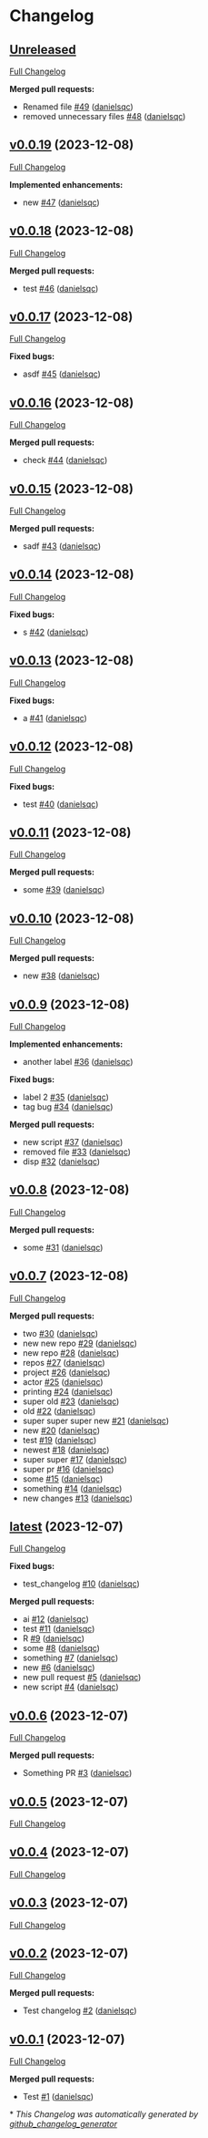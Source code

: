# Changelog

## [Unreleased](https://github.com/danielsqc/auto_changelog/tree/HEAD)

[Full Changelog](https://github.com/danielsqc/auto_changelog/compare/v0.0.19...HEAD)

**Merged pull requests:**

- Renamed file [\#49](https://github.com/danielsqc/auto_changelog/pull/49) ([danielsqc](https://github.com/danielsqc))
- removed unnecessary files [\#48](https://github.com/danielsqc/auto_changelog/pull/48) ([danielsqc](https://github.com/danielsqc))

## [v0.0.19](https://github.com/danielsqc/auto_changelog/tree/v0.0.19) (2023-12-08)

[Full Changelog](https://github.com/danielsqc/auto_changelog/compare/v0.0.18...v0.0.19)

**Implemented enhancements:**

- new [\#47](https://github.com/danielsqc/auto_changelog/pull/47) ([danielsqc](https://github.com/danielsqc))

## [v0.0.18](https://github.com/danielsqc/auto_changelog/tree/v0.0.18) (2023-12-08)

[Full Changelog](https://github.com/danielsqc/auto_changelog/compare/v0.0.17...v0.0.18)

**Merged pull requests:**

- test [\#46](https://github.com/danielsqc/auto_changelog/pull/46) ([danielsqc](https://github.com/danielsqc))

## [v0.0.17](https://github.com/danielsqc/auto_changelog/tree/v0.0.17) (2023-12-08)

[Full Changelog](https://github.com/danielsqc/auto_changelog/compare/v0.0.16...v0.0.17)

**Fixed bugs:**

- asdf [\#45](https://github.com/danielsqc/auto_changelog/pull/45) ([danielsqc](https://github.com/danielsqc))

## [v0.0.16](https://github.com/danielsqc/auto_changelog/tree/v0.0.16) (2023-12-08)

[Full Changelog](https://github.com/danielsqc/auto_changelog/compare/v0.0.15...v0.0.16)

**Merged pull requests:**

- check [\#44](https://github.com/danielsqc/auto_changelog/pull/44) ([danielsqc](https://github.com/danielsqc))

## [v0.0.15](https://github.com/danielsqc/auto_changelog/tree/v0.0.15) (2023-12-08)

[Full Changelog](https://github.com/danielsqc/auto_changelog/compare/v0.0.14...v0.0.15)

**Merged pull requests:**

- sadf [\#43](https://github.com/danielsqc/auto_changelog/pull/43) ([danielsqc](https://github.com/danielsqc))

## [v0.0.14](https://github.com/danielsqc/auto_changelog/tree/v0.0.14) (2023-12-08)

[Full Changelog](https://github.com/danielsqc/auto_changelog/compare/v0.0.13...v0.0.14)

**Fixed bugs:**

- s [\#42](https://github.com/danielsqc/auto_changelog/pull/42) ([danielsqc](https://github.com/danielsqc))

## [v0.0.13](https://github.com/danielsqc/auto_changelog/tree/v0.0.13) (2023-12-08)

[Full Changelog](https://github.com/danielsqc/auto_changelog/compare/v0.0.12...v0.0.13)

**Fixed bugs:**

- a [\#41](https://github.com/danielsqc/auto_changelog/pull/41) ([danielsqc](https://github.com/danielsqc))

## [v0.0.12](https://github.com/danielsqc/auto_changelog/tree/v0.0.12) (2023-12-08)

[Full Changelog](https://github.com/danielsqc/auto_changelog/compare/v0.0.11...v0.0.12)

**Fixed bugs:**

- test [\#40](https://github.com/danielsqc/auto_changelog/pull/40) ([danielsqc](https://github.com/danielsqc))

## [v0.0.11](https://github.com/danielsqc/auto_changelog/tree/v0.0.11) (2023-12-08)

[Full Changelog](https://github.com/danielsqc/auto_changelog/compare/v0.0.10...v0.0.11)

**Merged pull requests:**

- some [\#39](https://github.com/danielsqc/auto_changelog/pull/39) ([danielsqc](https://github.com/danielsqc))

## [v0.0.10](https://github.com/danielsqc/auto_changelog/tree/v0.0.10) (2023-12-08)

[Full Changelog](https://github.com/danielsqc/auto_changelog/compare/v0.0.9...v0.0.10)

**Merged pull requests:**

- new [\#38](https://github.com/danielsqc/auto_changelog/pull/38) ([danielsqc](https://github.com/danielsqc))

## [v0.0.9](https://github.com/danielsqc/auto_changelog/tree/v0.0.9) (2023-12-08)

[Full Changelog](https://github.com/danielsqc/auto_changelog/compare/v0.0.8...v0.0.9)

**Implemented enhancements:**

- another label [\#36](https://github.com/danielsqc/auto_changelog/pull/36) ([danielsqc](https://github.com/danielsqc))

**Fixed bugs:**

- label 2 [\#35](https://github.com/danielsqc/auto_changelog/pull/35) ([danielsqc](https://github.com/danielsqc))
- tag bug [\#34](https://github.com/danielsqc/auto_changelog/pull/34) ([danielsqc](https://github.com/danielsqc))

**Merged pull requests:**

- new script [\#37](https://github.com/danielsqc/auto_changelog/pull/37) ([danielsqc](https://github.com/danielsqc))
- removed file [\#33](https://github.com/danielsqc/auto_changelog/pull/33) ([danielsqc](https://github.com/danielsqc))
- disp [\#32](https://github.com/danielsqc/auto_changelog/pull/32) ([danielsqc](https://github.com/danielsqc))

## [v0.0.8](https://github.com/danielsqc/auto_changelog/tree/v0.0.8) (2023-12-08)

[Full Changelog](https://github.com/danielsqc/auto_changelog/compare/v0.0.7...v0.0.8)

**Merged pull requests:**

- some [\#31](https://github.com/danielsqc/auto_changelog/pull/31) ([danielsqc](https://github.com/danielsqc))

## [v0.0.7](https://github.com/danielsqc/auto_changelog/tree/v0.0.7) (2023-12-08)

[Full Changelog](https://github.com/danielsqc/auto_changelog/compare/latest...v0.0.7)

**Merged pull requests:**

- two [\#30](https://github.com/danielsqc/auto_changelog/pull/30) ([danielsqc](https://github.com/danielsqc))
- new new repo [\#29](https://github.com/danielsqc/auto_changelog/pull/29) ([danielsqc](https://github.com/danielsqc))
- new repo [\#28](https://github.com/danielsqc/auto_changelog/pull/28) ([danielsqc](https://github.com/danielsqc))
- repos [\#27](https://github.com/danielsqc/auto_changelog/pull/27) ([danielsqc](https://github.com/danielsqc))
-  project [\#26](https://github.com/danielsqc/auto_changelog/pull/26) ([danielsqc](https://github.com/danielsqc))
- actor [\#25](https://github.com/danielsqc/auto_changelog/pull/25) ([danielsqc](https://github.com/danielsqc))
- printing [\#24](https://github.com/danielsqc/auto_changelog/pull/24) ([danielsqc](https://github.com/danielsqc))
- super old [\#23](https://github.com/danielsqc/auto_changelog/pull/23) ([danielsqc](https://github.com/danielsqc))
- old [\#22](https://github.com/danielsqc/auto_changelog/pull/22) ([danielsqc](https://github.com/danielsqc))
- super super super new [\#21](https://github.com/danielsqc/auto_changelog/pull/21) ([danielsqc](https://github.com/danielsqc))
- new [\#20](https://github.com/danielsqc/auto_changelog/pull/20) ([danielsqc](https://github.com/danielsqc))
- test [\#19](https://github.com/danielsqc/auto_changelog/pull/19) ([danielsqc](https://github.com/danielsqc))
- newest [\#18](https://github.com/danielsqc/auto_changelog/pull/18) ([danielsqc](https://github.com/danielsqc))
- super super [\#17](https://github.com/danielsqc/auto_changelog/pull/17) ([danielsqc](https://github.com/danielsqc))
- super pr [\#16](https://github.com/danielsqc/auto_changelog/pull/16) ([danielsqc](https://github.com/danielsqc))
- some [\#15](https://github.com/danielsqc/auto_changelog/pull/15) ([danielsqc](https://github.com/danielsqc))
- something [\#14](https://github.com/danielsqc/auto_changelog/pull/14) ([danielsqc](https://github.com/danielsqc))
- new changes [\#13](https://github.com/danielsqc/auto_changelog/pull/13) ([danielsqc](https://github.com/danielsqc))

## [latest](https://github.com/danielsqc/auto_changelog/tree/latest) (2023-12-07)

[Full Changelog](https://github.com/danielsqc/auto_changelog/compare/v0.0.6...latest)

**Fixed bugs:**

- test\_changelog [\#10](https://github.com/danielsqc/auto_changelog/pull/10) ([danielsqc](https://github.com/danielsqc))

**Merged pull requests:**

- ai [\#12](https://github.com/danielsqc/auto_changelog/pull/12) ([danielsqc](https://github.com/danielsqc))
- test [\#11](https://github.com/danielsqc/auto_changelog/pull/11) ([danielsqc](https://github.com/danielsqc))
- R [\#9](https://github.com/danielsqc/auto_changelog/pull/9) ([danielsqc](https://github.com/danielsqc))
- some [\#8](https://github.com/danielsqc/auto_changelog/pull/8) ([danielsqc](https://github.com/danielsqc))
- something [\#7](https://github.com/danielsqc/auto_changelog/pull/7) ([danielsqc](https://github.com/danielsqc))
- new [\#6](https://github.com/danielsqc/auto_changelog/pull/6) ([danielsqc](https://github.com/danielsqc))
- new pull request [\#5](https://github.com/danielsqc/auto_changelog/pull/5) ([danielsqc](https://github.com/danielsqc))
- new script [\#4](https://github.com/danielsqc/auto_changelog/pull/4) ([danielsqc](https://github.com/danielsqc))

## [v0.0.6](https://github.com/danielsqc/auto_changelog/tree/v0.0.6) (2023-12-07)

[Full Changelog](https://github.com/danielsqc/auto_changelog/compare/v0.0.5...v0.0.6)

**Merged pull requests:**

- Something PR [\#3](https://github.com/danielsqc/auto_changelog/pull/3) ([danielsqc](https://github.com/danielsqc))

## [v0.0.5](https://github.com/danielsqc/auto_changelog/tree/v0.0.5) (2023-12-07)

[Full Changelog](https://github.com/danielsqc/auto_changelog/compare/v0.0.4...v0.0.5)

## [v0.0.4](https://github.com/danielsqc/auto_changelog/tree/v0.0.4) (2023-12-07)

[Full Changelog](https://github.com/danielsqc/auto_changelog/compare/v0.0.3...v0.0.4)

## [v0.0.3](https://github.com/danielsqc/auto_changelog/tree/v0.0.3) (2023-12-07)

[Full Changelog](https://github.com/danielsqc/auto_changelog/compare/v0.0.2...v0.0.3)

## [v0.0.2](https://github.com/danielsqc/auto_changelog/tree/v0.0.2) (2023-12-07)

[Full Changelog](https://github.com/danielsqc/auto_changelog/compare/v0.0.1...v0.0.2)

**Merged pull requests:**

- Test changelog [\#2](https://github.com/danielsqc/auto_changelog/pull/2) ([danielsqc](https://github.com/danielsqc))

## [v0.0.1](https://github.com/danielsqc/auto_changelog/tree/v0.0.1) (2023-12-07)

[Full Changelog](https://github.com/danielsqc/auto_changelog/compare/a557bbf599ce0a205ac98044d5c15e193ddba74a...v0.0.1)

**Merged pull requests:**

- Test [\#1](https://github.com/danielsqc/auto_changelog/pull/1) ([danielsqc](https://github.com/danielsqc))



\* *This Changelog was automatically generated by [github_changelog_generator](https://github.com/github-changelog-generator/github-changelog-generator)*
